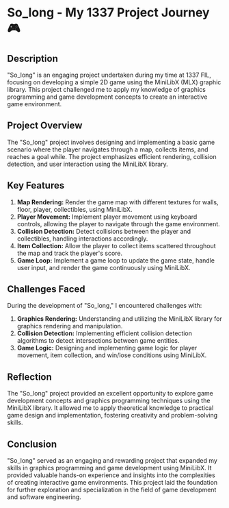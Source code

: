 # So_long - My 1337 Project Journey 🎮

## Description
"So_long" is an engaging project undertaken during my time at 1337 FIL, focusing on developing a simple 2D game using the MiniLibX (MLX) graphic library. This project challenged me to apply my knowledge of graphics programming and game development concepts to create an interactive game environment.

## Project Overview
The "So_long" project involves designing and implementing a basic game scenario where the player navigates through a map, collects items, and reaches a goal while. The project emphasizes efficient rendering, collision detection, and user interaction using the MiniLibX library.

## Key Features
1. **Map Rendering:** Render the game map with different textures for walls, floor, player, collectibles, using MiniLibX.
2. **Player Movement:** Implement player movement using keyboard controls, allowing the player to navigate through the game environment.
3. **Collision Detection:** Detect collisions between the player  and collectibles, handling interactions accordingly.
4. **Item Collection:** Allow the player to collect items scattered throughout the map and track the player's score.
5. **Game Loop:** Implement a game loop to update the game state, handle user input, and render the game continuously using MiniLibX.

## Challenges Faced
During the development of "So_long," I encountered challenges with:
1. **Graphics Rendering:** Understanding and utilizing the MiniLibX library for graphics rendering and manipulation.
2. **Collision Detection:** Implementing efficient collision detection algorithms to detect intersections between game entities.
3. **Game Logic:** Designing and implementing game logic for player movement, item collection, and win/lose conditions using MiniLibX.

## Reflection
The "So_long" project provided an excellent opportunity to explore game development concepts and graphics programming techniques using the MiniLibX library. It allowed me to apply theoretical knowledge to practical game design and implementation, fostering creativity and problem-solving skills.

## Conclusion
"So_long" served as an engaging and rewarding project that expanded my skills in graphics programming and game development using MiniLibX. It provided valuable hands-on experience and insights into the complexities of creating interactive game environments. This project laid the foundation for further exploration and specialization in the field of game development and software engineering.
